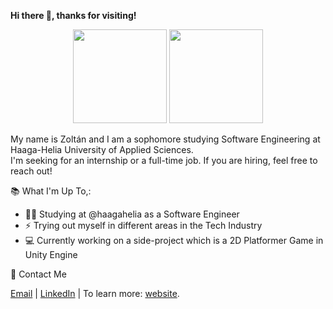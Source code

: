 **Hi there 👋, thanks for visiting!**

<div align="center">
  <img height="150em" src="https://github-readme-stats.vercel.app/api/top-langs/?username=zoltanszikszo&layout=compact&theme=onedark">
  <img height="150em" src="https://github-readme-stats.vercel.app/api?username=zoltanszikszo&show_icons=true&theme=onedark">
</div>

My name is Zoltán and I am a sophomore studying Software Engineering at Haaga-Helia University of Applied Sciences. <br> I'm seeking for an internship or a full-time job. If you are hiring, feel free to reach out!

📚 What I'm Up To,:  
- 👨‍🎓 Studying at @haagahelia as a Software Engineer  
- ⚡ Trying out myself in different areas in the Tech Industry  
- :computer: Currently working on a side-project which is a 2D Platformer Game in Unity Engine

📧 Contact Me  <br>
  
  [Email](mailto:szikszo.zoltan@gmail.com) | [LinkedIn](https://www.linkedin.com/in/zoltanszikszo/) | To learn more: [website](https://www.zoltanszikszo.com).

